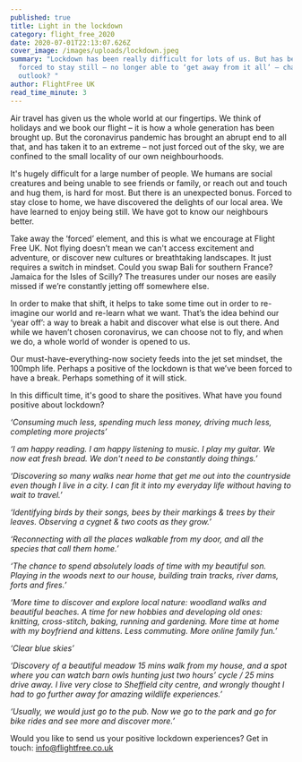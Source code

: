 ```yaml
---
published: true
title: Light in the lockdown
category: flight_free_2020
date: 2020-07-01T22:13:07.626Z
cover_image: /images/uploads/lockdown.jpeg
summary: "Lockdown has been really difficult for lots of us. But has being
  forced to stay still – no longer able to ‘get away from it all’ – changed our
  outlook? "
author: FlightFree UK
read_time_minute: 3
---
```

Air travel has given us the whole world at our fingertips. We think of holidays and we book our flight – it is how a whole generation has been brought up. But the coronavirus pandemic has brought an abrupt end to all that, and has taken it to an extreme – not just forced out of the sky, we are confined to the small locality of our own neighbourhoods.

It's hugely difficult for a large number of people. We humans are social creatures and being unable to see friends or family, or reach out and touch and hug them, is hard for most. But there is an unexpected bonus. Forced to stay close to home, we have discovered the delights of our local area. We have learned to enjoy being still. We have got to know our neighbours better.

Take away the ‘forced’ element, and this is what we encourage at Flight Free UK. Not flying doesn’t mean we can't access excitement and adventure, or discover new cultures or breathtaking landscapes. It just requires a switch in mindset. Could you swap Bali for southern France? Jamaica for the Isles of Scilly? The treasures under our noses are easily missed if we’re constantly jetting off somewhere else.

In order to make that shift, it helps to take some time out in order to re-imagine our world and re-learn what we want. That’s the idea behind our ‘year off’: a way to break a habit and discover what else is out there. And while we haven’t chosen coronavirus, we can choose not to fly, and when we do, a whole world of wonder is opened to us.

Our must-have-everything-now society feeds into the jet set mindset, the 100mph life. Perhaps a positive of the lockdown is that we’ve been forced to have a break. Perhaps something of it will stick.

In this difficult time, it's good to share the positives. What have you found positive about lockdown?

*‘Consuming much less, spending much less money, driving much less, completing more projects’*

*‘I am happy reading. I am happy listening to music. I play my guitar. We now eat fresh bread. We don't need to be constantly doing things.’*

*‘Discovering so many walks near home that get me out into the countryside even though I live in a city. I can fit it into my everyday life without having to wait to travel.’*

*‘Identifying birds by their songs, bees by their markings & trees by their leaves. Observing a cygnet & two coots as they grow.’*

*‘Reconnecting with all the places walkable from my door, and all the species that call them home.’*

*‘The chance to spend absolutely loads of time with my beautiful son. Playing in the woods next to our house, building train tracks, river dams, forts and fires.’*

*‘More time to discover and explore local nature: woodland walks and beautiful beaches. A time for new hobbies and developing old ones: knitting, cross-stitch, baking, running and gardening. More time at home with my boyfriend and kittens. Less commuting. More online family fun.’*

*‘Clear blue skies’*

*‘Discovery of a beautiful meadow 15 mins walk from my house, and a spot where you can watch barn owls hunting just two hours’ cycle / 25 mins drive away. I live very close to Sheffield city centre, and wrongly thought I had to go further away for amazing wildlife experiences.’*

*‘Usually, we would just go to the pub. Now we go to the park and go for bike rides and see more and discover more.’*

Would you like to send us your positive lockdown experiences? Get in touch: [info@flightfree.co.uk](mailto:info@flightfree.co.uk)
